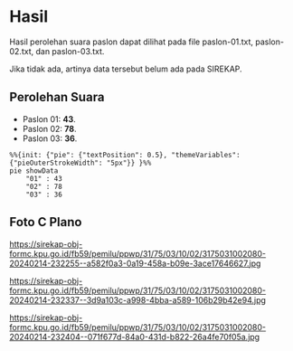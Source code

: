 # Hasil

Hasil perolehan suara paslon dapat dilihat pada file paslon-01.txt, paslon-02.txt, dan paslon-03.txt.

Jika tidak ada, artinya data tersebut belum ada pada SIREKAP.

## Perolehan Suara

 * Paslon 01: **43**.
 * Paslon 02: **78**.
 * Paslon 03: **36**.

```mermaid
%%{init: {"pie": {"textPosition": 0.5}, "themeVariables": {"pieOuterStrokeWidth": "5px"}} }%%
pie showData
    "01" : 43
    "02" : 78
    "03" : 36
```
## Foto C Plano

https://sirekap-obj-formc.kpu.go.id/fb59/pemilu/ppwp/31/75/03/10/02/3175031002080-20240214-232255--a582f0a3-0a19-458a-b09e-3ace17646627.jpg

https://sirekap-obj-formc.kpu.go.id/fb59/pemilu/ppwp/31/75/03/10/02/3175031002080-20240214-232337--3d9a103c-a998-4bba-a589-106b29b42e94.jpg

https://sirekap-obj-formc.kpu.go.id/fb59/pemilu/ppwp/31/75/03/10/02/3175031002080-20240214-232404--071f677d-84a0-431d-b822-26a4fe70f05a.jpg

